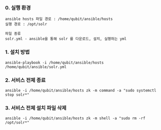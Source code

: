 ### 0. 실행 환경
```
ansible hosts 파일 경로 : /home/qubit/ansible/hosts
실행 경로 : /opt/solr

파일 종류
solr.yml - ansible을 통해 solr 를 다운로드, 설치, 실행하는 yml
```

### 1. 설치 방법
```
ansible-playbook -i /home/qubit/ansible/hosts /home/qubit/ansible/solr.yml
```

### 2. 서비스 전체 종료
```
ansible -i /home/qubit/ansible/hosts zk -m command -a "sudo systemctl stop solr*"
```

### 3. 서비스 전체 설치 파일 삭제
```
ansible -i /home/qubit/ansible/hosts zk -m shell -a "sudo rm -rf /opt/solr*"
```

